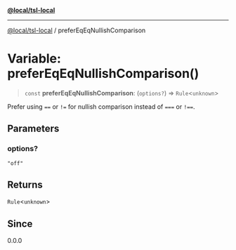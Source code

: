 [**@local/tsl-local**](../README.md)

***

[@local/tsl-local](../README.md) / preferEqEqNullishComparison

# Variable: preferEqEqNullishComparison()

> `const` **preferEqEqNullishComparison**: (`options?`) => `Rule`\<`unknown`\>

Prefer using `==` or `!=` for nullish comparison instead of `===` or `!==`.

## Parameters

### options?

`"off"`

## Returns

`Rule`\<`unknown`\>

## Since

0.0.0
